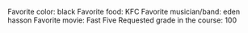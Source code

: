 

Favorite color: black
Favorite food: KFC
Favorite musician/band: eden hasson 
Favorite movie: Fast Five
Requested grade in the course: 100

